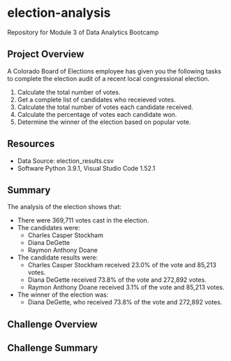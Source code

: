 # election-analysis
Repository for Module 3 of Data Analytics Bootcamp

## Project Overview
A Colorado Board of Elections employee has given you the following tasks to complete the election audit of a recent local congressional election.

1. Calculate the total number of votes.
2. Get a complete list of candidates who receieved votes.
3. Calculate the total number of votes each candidate received.
4. Calculate the percentage of votes each candidate won.
5. Determine the winner of the election based on popular vote.

## Resources
- Data Source: election_results.csv
- Software Python 3.9.1, Visual Studio Code 1.52.1

## Summary
The analysis of the election shows that:
- There were 369,711 votes cast in the election.
- The candidates were:
  - Charles Casper Stockham
  - Diana DeGette
  - Raymon Anthony Doane
- The candidate results were:
  - Charles Casper Stockham received 23.0% of the vote and 85,213 votes.
  - Diana DeGette received 73.8% of the vote and 272,892 votes.
  - Raymon Anthony Doane received 3.1% of the vote and 85,213 votes.
- The winner of the election was:
  - Diana DeGette, who received 73.8% of the vote and 272,892 votes.
  
## Challenge Overview

## Challenge Summary
